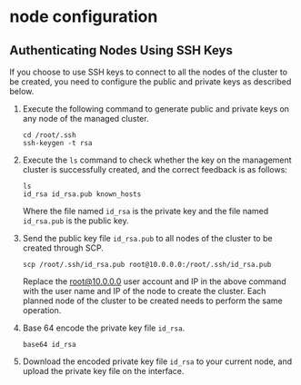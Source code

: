 # node configuration

## Authenticating Nodes Using SSH Keys

If you choose to use SSH keys to connect to all the nodes of the cluster to be created, you need to configure the public and private keys as described below.

1. Execute the following command to generate public and private keys on any node of the managed cluster.

    ```shell
    cd /root/.ssh
    ssh-keygen -t rsa
    ```

2. Execute the `ls` command to check whether the key on the management cluster is successfully created, and the correct feedback is as follows:

    ```shell
    ls
    id_rsa id_rsa.pub known_hosts
    ```

    Where the file named `id_rsa` is the private key and the file named `id_rsa.pub` is the public key.

3. Send the public key file `id_rsa.pub` to all nodes of the cluster to be created through SCP.

    ```shell
    scp /root/.ssh/id_rsa.pub root@10.0.0.0:/root/.ssh/id_rsa.pub
    ```

    Replace the root@10.0.0.0 user account and IP in the above command with the user name and IP of the node to create the cluster. Each planned node of the cluster to be created needs to perform the same operation.

4. Base 64 encode the private key file `id_rsa`.

    ```shell
    base64 id_rsa
    ```

5. Download the encoded private key file `id_rsa` to your current node, and upload the private key file on the interface.

    